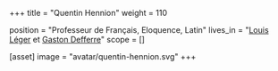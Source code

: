 +++
title = "Quentin Hennion"
weight = 110

position = "Professeur de Français, Eloquence, Latin"
lives_in = "[Louis Léger](/sites/louis-leger) et [Gaston Defferre](/sites/gaston-defferre)"
scope = []

[asset]
  image = "avatar/quentin-hennion.svg"
+++

<!-- [En savoir plus...](/about-list/sophie-jalon) -->
